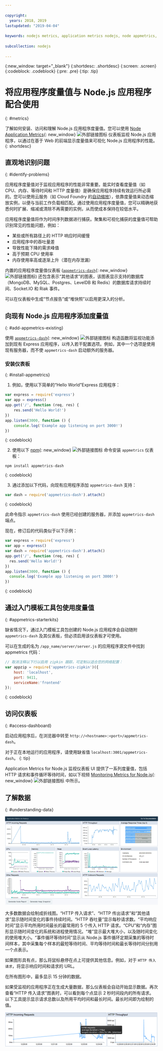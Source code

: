 ```yaml
---

copyright:
  years: 2018, 2019
lastupdated: "2019-04-04"

keywords: nodejs metrics, application metrics nodejs, node appmetrics, nodejs autoscaling, nodejs dash, appmetrics-dashs nodejs

subcollection: nodejs

---
```


{:new_window: target="_blank"}
{:shortdesc: .shortdesc}
{:screen: .screen}
{:codeblock: .codeblock}
{:pre: .pre}
{:tip: .tip}

# 将应用程序度量值与 Node.js 应用程序配合使用
{: #metrics}

了解如何安装、访问和理解 Node.js 应用程序度量值。您可以使用 [Node Application Metrics](https://developer.ibm.com/open/projects/node-application-metrics/){: new_window} ![外部链接图标](../icons/launch-glyph.svg "外部链接图标") 仪表板监视 Node.js 应用程序，以通过在基于 Web 的前端显示度量值来可视化 Node.js 应用程序的性能。
{: shortdesc}

## 直观地识别问题
{: #identify-problems}

应用程序度量值对于监视应用程序的性能非常重要。能实时查看度量值（如 CPU、内存、等待时间和 HTTP 度量值）是确保应用程序持续有效运行所必需的。您可以使用云服务（如 Cloud Foundry 的[自动缩放](/docs/services/Auto-Scaling?topic=services/Auto-Scaling-get-started#get-started)），依靠度量值来动态缩放实例，以便与当前工作负载相匹配。通过使用应用程序度量值，您可以精确地获悉何时扩展、缩减或清除不再需要的实例，从而使成本保持在较低水平。

应用程序度量值将作为时间序列数据进行捕获。聚集和可视化捕获的度量值可帮助识别常见的性能问题，例如：

* 某些或所有路径上的 HTTP 响应时间缓慢
* 应用程序中的吞吐量差
* 导致性能下降的需求峰值
* 高于预期 CPU 使用率
* 内存使用率高或逐渐上升（潜在内存泄漏）

内置的应用程序度量值仪表板 ([`appmetrics-dash`](https://github.com/RuntimeTools/appmetrics-dash){: new_window} ![外部链接图标](../icons/launch-glyph.svg "外部链接图标")) 还包含表示“其他请求”的图表，该图表显示支持的数据库（MongoDB、MySQL、Postgres、LevelDB 和 Redis）的数据库请求持续时间、Socket.IO 和 Riak 事件。

可以在仪表板中生成“节点报告”或“堆快照”以启用更深入的分析。

## 向现有 Node.js 应用程序添加度量值
{: #add-appmetrics-existing}

使用 [`appmetrics-dash`](https://github.com/RuntimeTools/appmetrics-dash){: new_window} ![外部链接图标](../icons/launch-glyph.svg "外部链接图标External link icon") 构造函数将监视功能添加到现有 Express 应用程序，以传入若干配置选项。例如，其中一个选项是使用现有服务器，而不使 `appmetrics-dash` 启动额外的服务器。

### 安装仪表板
{: #install-appmetrics}

1. 例如，使用以下简单的“Hello World”Express 应用程序：
  ```js
  var express = require('express')
  var app = express()
  app.get('/', function (req, res) {
      res.send('Hello World!')
  })
  app.listen(3000, function () {
      console.log('Example app listening on port 3000!')
  })
  ```
  {: codeblock}

2. 使用以下 [npm](https://nodejs.org/){: new_window} ![外部链接图标](../icons/launch-glyph.svg "外部链接图标") 命令安装 `appmetrics` 仪表板：
  ```
  npm install appmetrics-dash
  ```
  {: codeblock}

3. 通过添加以下代码，向现有应用程序添加 `appmetrics-dash` 支持：
  ```js
  var dash = require('appmetrics-dash').attach()
  ```
  {: codeblock}

  此命令指示 `appmetrics-dash` 使用已经创建的服务器，并添加 `appmetrics-dash` 端点。

  现在，修订后的代码类似于以下示例：
  ```js
  var express = require('express')
  var app = express()
  var dash = require('appmetrics-dash').attach()
  app.get('/', function (req, res) {
    res.send('Hello World!')
  })
  app.listen(3000, function () {
    console.log('Example app listening on port 3000!')
  })
  ```
  {: codeblock}

## 通过入门模板工具包使用度量值
{: #appmetrics-starterkits}

缺省情况下，通过入门模板工具包创建的 Node.js 应用程序会自动随附 `appmetrics-dash` 及其仪表板，但必须启用该仪表板才可使用。

可以在生成的名为 `/app_name/server/server.js` 的应用程序源文件中找到 appmetrics 代码：
```js
// 取消注释以下行以启用 zipkin 跟踪，可定制以适合您的网络配置：
var appzip = require('appmetrics-zipkin')({
    host: 'localhost',
    port: 9411,
    serviceName:'frontend'
});
```
{: codeblock}

## 访问仪表板
{: #access-dashboard}

启动应用程序后，在浏览器中转至 `http://<hostname>:<port>/appmetrics-dash`。

对于正在本地运行的应用程序，请使用缺省值 `localhost:3001/appmetrics-dash`。
{: tip}

Application Metrics for Node.js 监视仪表板 UI 提供了一系列度量值，包括 HTTP 请求和事件循环等待时间，如以下视频 [Monitoring Metrics for Node.js](https://www.youtube.com/watch?v=7hV8gKlMYLs&feature=youtu.be){: new_window} ![外部链接图标](../icons/launch-glyph.svg "外部链接图标") 中所示。

## 了解数据
{: #understanding-data}

![Appmetrics 仪表板](images/appmetricsdash-1.png)

大多数数据会绘制成折线图。“HTTP 传入请求”、“HTTP 传出请求”和“其他请求”显示随时间变化的事件持续时间。“HTTP 吞吐量”显示每秒请求数。“平均响应时间”显示平均所用时间最长的最常用的 5 个传入 HTTP 请求。“CPU”和“内存”图形显示随时间变化的系统和进程使用情况。“堆”显示最大堆大小，以及随时间变化的使用堆大小。“事件循环等待时间”显示从 Node.js 事件循环定期采集的等待时间样本，其中采集每个样本的最短等待时间、平均等待时间和最长等待时间分别用一个点表示。

如果图形具有点，那么将鼠标悬停在点上可提供其他信息。例如，对于 `HTTP 传入请求`，将显示响应时间和请求的 URL。

在所有图形中，最多显示 15 分钟的数据。

如果受监视的应用程序正在生成大量数据，那么仪表板会自动开始显示数据。再次查看“HTTP 传入请求”图表时，可以看到每个点显示 2 秒时间段内的所有请求。以下工具提示显示请求总数以及所用平均时间和最长时间。最长时间即为绘制的值。

![显示工具提示](images/tooltip-1.png)




